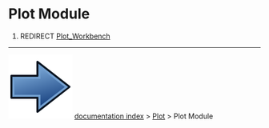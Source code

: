 # Plot Module
1.  REDIRECT [Plot_Workbench](Plot_Workbench.md)



---
![](images/Button_right.svg) [documentation index](../README.md) > [Plot](Plot_Workbench.md) > Plot Module

